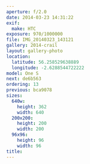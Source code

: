 ```yaml
---
aperture: f/2.0
date: 2014-03-23 14:31:22
exif:
  make: HTC
exposure: 970/1000000
file: IMG_20140323_143121
gallery: 2014-crail
layout: gallery-photo
location:
  latitude: 56.258529638889
  longitude: -2.6288544722222
model: One S
next: de6b563
ordering: 13
previous: bca9078
sizes:
  640w:
    height: 362
    width: 640
  200x200:
    height: 200
    width: 200
  96x96:
    height: 96
    width: 96
title: 
---
```

